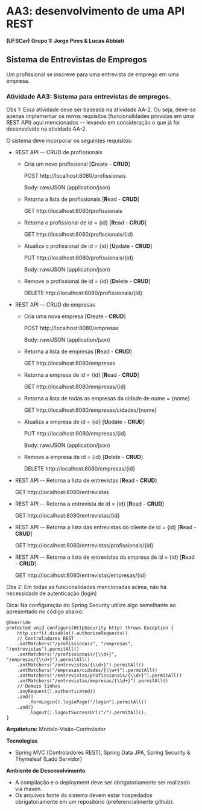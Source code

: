 # AA3: desenvolvimento de uma API REST

**(UFSCar)**
**Grupo 1: Jorge Pires & Lucas Abbiati**

## Sistema de Entrevistas de Empregos

Um profissional se inscreve para uma entrevista de emprego em uma empresa.

### Atividade AA3: Sistema para entrevistas de empregos.

Obs 1: Essa atividade deve ser baseada na atividade AA-2. Ou seja, deve-se apenas implementar os novos requisitos (funcionalidades providas em uma REST API) aqui mencionados -- levando em consideração o que já foi desenvolvido na atividade AA-2.

O sistema deve incorporar os seguintes requisitos:
- REST API -- CRUD de profissionais
    - Cria um novo profissional [**C**reate - **CRUD**]

        POST http://localhost:8080/profissionais

        Body: raw/JSON (application/json)

    - Retorna a lista de profissionais [**R**ead - **CRUD**]

        GET http://localhost:8080/profissionais
    
    - Retorna o profissional de id = {id} [**R**ead - **CRUD**]

        GET http://localhost:8080/profissionais/{id}
    
    - Atualiza o profissional de id = {id} [**U**pdate - **CRUD**]

        PUT http://localhost:8080/profissionais/{id}
        
        Body: raw/JSON (application/json)

    - Remove o profissional de id = {id} [**D**elete - **CRUD**]

        DELETE http://localhost:8080/profissionais/{id}

- REST API -- CRUD de empresas
    - Cria uma nova empresa [**C**reate - **CRUD**]
        
        POST http://localhost:8080/empresas
        
        Body: raw/JSON (application/json)

    - Retorna a lista de empresas [**R**ead - **CRUD**]
        
        GET http://localhost:8080/empresas

    - Retorna a empresa de id = {id} [**R**ead - **CRUD**]
        
        GET http://localhost:8080/empresas/{id}
    
    - Retorna a lista de todas as empresas da cidade de nome = {nome}
        
        GET http://localhost:8080/empresas/cidades/{nome}

    - Atualiza a empresa de id = {id} [**U**pdate - **CRUD**]
        
        PUT http://localhost:8080/empresas/{id}
        
        Body: raw/JSON (application/json)

    - Remove a empresa de id = {id} [**D**elete - **CRUD**]
        
        DELETE http://localhost:8080/empresas/{id}

- REST API -- Retorna a lista de entrevistas [**R**ead - **CRUD**]
    
    GET http://localhost:8080/entrevistas 

- REST API -- Retorna a entrevista de id = {id} [**R**ead - **CRUD**]
    
    GET http://localhost:8080/entrevistas/{id}

- REST API -- Retorna a lista das entrevistas  do cliente de id = {id} [**R**ead - **CRUD**]

    GET http://localhost:8080/entrevistas/profissionais/{id}

- REST API -- Retorna a lista de entrevistas  da empresa de id = {id} [**R**ead - **CRUD**]

    GET http://localhost:8080/entrevistas/empresas/{id}

Obs 2: Em todas as funcionalidades mencionadas acima, não há necessidade de autenticação
(login)

Dica: Na configuração do Spring Security utilize algo semelhante ao apresentado no código abaixo:

```
@Override
protected void configure(HttpSecurity http) throws Exception {
    http.csrf().disable().authorizeRequests()
    // Controladores REST
    .antMatchers("/profissionais", "/empresas", "/entrevistas").permitAll()
    .antMatchers("/profissionais/{\\d+}", "/empresas/{\\d+}").permitAll()
    .antMatchers("/entrevistas/{\\d+}").permitAll()
    .antMatchers("/empresas/cidades/{\\w+}").permitAll()
    .antMatchers("/entrevistas/profissionais/{\\d+}").permitAll()
    .antMatchers("/entrevistas/empresas/{\\d+}").permitAll()
    // Demais linhas
    .anyRequest().authenticated()
    .and()
        .formLogin().loginPage("/login").permitAll()
    .and()
        .logout().logoutSuccessUrl("/").permitAll();
}
```

**Arquitetura:** Modelo-Visão-Controlador

**Tecnologias**
- Spring MVC (Controladores REST), Spring Data JPA, Spring Security & Thymeleaf (Lado Servidor)

**Ambiente de Desenvolvimento**
- A compilação e o deployment deve ser obrigatoriamente ser realizado via maven.
- Os arquivos fonte do sistema devem estar hospedados obrigatoriamente em um repositório (preferencialmente github).